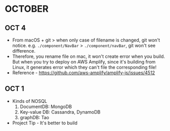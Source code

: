 # OCTOBER

## OCT 4

- From macOS + git > when only case of filename is changed, git won't notice. e.g. `./component/NavBar` > `./component/navBar`, git won't see difference.
- Therefore, you rename file on mac, it won't create error when you build. But when you try to deploy on AWS Amplify, since it's building from Linux, it generates error which they can't file the corresponding file!
- Reference - https://github.com/aws-amplify/amplify-js/issues/4512

## OCT 1

- Kinds of NOSQL
  1. DocumentDB: MongoDB
  2. Key-value DB: Cassandra, DynamoDB
  3. graphDB: Tao
- Project Tip - It's better to build
